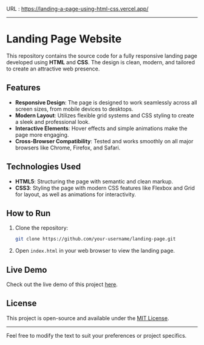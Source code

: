 URL : https://landing-a-page-using-html-css.vercel.app/


---

# Landing Page Website

This repository contains the source code for a fully responsive landing page developed using **HTML** and **CSS**. The design is clean, modern, and tailored to create an attractive web presence.

## Features

- **Responsive Design**: The page is designed to work seamlessly across all screen sizes, from mobile devices to desktops.
- **Modern Layout**: Utilizes flexible grid systems and CSS styling to create a sleek and professional look.
- **Interactive Elements**: Hover effects and simple animations make the page more engaging.
- **Cross-Browser Compatibility**: Tested and works smoothly on all major browsers like Chrome, Firefox, and Safari.

## Technologies Used

- **HTML5**: Structuring the page with semantic and clean markup.
- **CSS3**: Styling the page with modern CSS features like Flexbox and Grid for layout, as well as animations for interactivity.

## How to Run

1. Clone the repository:
    ```bash
    git clone https://github.com/your-username/landing-page.git
    ```

2. Open `index.html` in your web browser to view the landing page.

## Live Demo

Check out the live demo of this project [here](https://landing-a-page-using-html-css.vercel.app/).

## License

This project is open-source and available under the [MIT License](LICENSE).

---

Feel free to modify the text to suit your preferences or project specifics.
